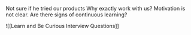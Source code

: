 Not sure if he tried our products
Why exactly work with us? Motivation is not clear.
Are there signs of continuous learning?

![[Learn and Be Curious Interview Questions]]

